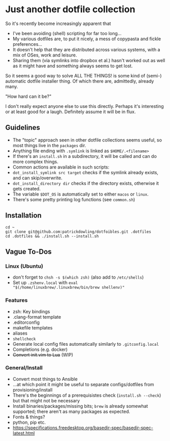 # Just another dotfile collection
So it's recently become increasingly apparent that
- I've been avoiding (shell) scripting for far too long...
- My various dotfiles are, to put it nicely, a mess of copypasta and fickle preferences...
- It doesn't help that they are distributed across various systems, with a mix of OSes, work and leisure.
- Sharing them (via symlinks into dropbox et al.) hasn't worked out as well as it might have and something always
  seems to get lost.

So it seems a good way to solve ALL THE THINGS! is some kind of (semi-) automatic dotfile installer thing. Of which there are, admittedly, already many.

"How hard can it be?"

I don't really expect anyone else to use this directly. Perhaps it's interesting or at least good for a laugh.
Definitely assume it will be in flux.

## Guidelines
- The "topic" approach seen in other dotfile collections seems useful, so most things live in the `packages` dir.
- Anything file ending with `.symlink` is linked as `$HOME/.<filename>`
- If there's an `install.sh` in a subdirectory, it will be called and can do more complex things.
- Common actions are available in such scripts:
 - `dot_install_symlink src target` checks if the symlink already exists, and can skip/overwrite.
 - `dot_install_directory dir` checks if the directory exists, otherwise it gets created.
- The variable `$DOT_OS` is automatically set to either `macos` or `linux`.
- There's some pretty printing log functions (see `common.sh`)

## Installation
```
cd ~
git clone git@github.com:patrickdowling/dotfoibles.git .dotfiles
cd .dotfiles && ./install.sh --install.sh
```

## Vague To-Dos
### Linux (Ubuntu)
- don't forget to `chsh -s $(which zsh)` (also add to `/etc/shells`)
- Set up `.zshenv.local` with `eval "$(/home/linuxbrew/.linuxbrew/bin/brew shellenv)"`

### Features
- zsh: Key bindings
- .clang-format template
- .editorconfig
- makefile templates
- aliases
- `shellcheck`
- Generate local config files automatically similarly to `.gitconfig.local`
- Completions (e.g. docker)
- ~~Convert init.vim to Lua~~ (WIP)

### General/Install
- Convert most things to Ansible
- ...at which point it might be useful to separate configs/dotfiles from provisioning/install
- There's the beginnings of a prerequisistes check (`install.sh --check`) but that might not be necessary
- Install binaries/packages/missing bits; `brew` is already somewhat supported; there aren't as many packages as expected.
- Fonts & things?
- python, pip etc.
- https://specifications.freedesktop.org/basedir-spec/basedir-spec-latest.html
